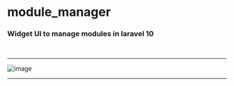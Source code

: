 # module_manager
<h3>Widget UI to manage modules in laravel 10</h3><br><hr>

![image](https://github.com/user-attachments/assets/d54c0efa-d25e-4aa9-8b45-7deb3888bdc0)

<hr>


